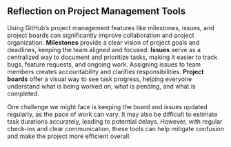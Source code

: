 ## Reflection on Project Management Tools

Using GitHub’s project management features like milestones, issues, and project boards can significantly improve collaboration and project organization. **Milestones** provide a clear vision of project goals and deadlines, keeping the team aligned and focused. **Issues** serve as a centralized way to document and prioritize tasks, making it easier to track bugs, feature requests, and ongoing work. Assigning issues to team members creates accountability and clarifies responsibilities. **Project boards** offer a visual way to see task progress, helping everyone understand what is being worked on, what is pending, and what is completed.

One challenge we might face is keeping the board and issues updated regularly, as the pace of work can vary. It may also be difficult to estimate task durations accurately, leading to potential delays. However, with regular check-ins and clear communication, these tools can help mitigate confusion and make the project more efficient overall.
